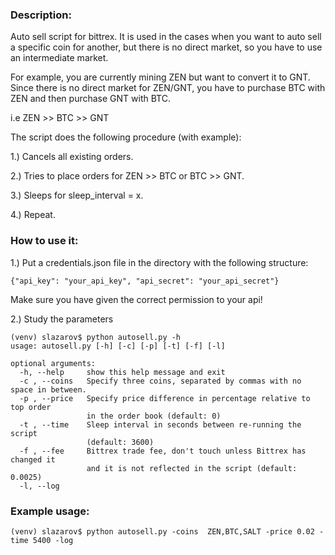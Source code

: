 ### Description:
Auto sell script for bittrex. It is used in the cases when you want
to auto sell a specific coin for another, but there is no direct market,
so you have to use an intermediate market.

For example, you are currently mining ZEN but want to convert it to GNT.
Since there is no direct market for ZEN/GNT, you have to purchase BTC with ZEN and then purchase GNT with BTC.

i.e ZEN >> BTC >> GNT

The script does the following procedure (with example):

1.) Cancels all existing orders.

2.) Tries to place orders for ZEN >> BTC or BTC >> GNT.

3.) Sleeps for sleep_interval = x.

4.) Repeat.

### How to use it:
1.) Put a credentials.json file in the directory with the following structure:

`{"api_key": "your_api_key", "api_secret": "your_api_secret"}`

Make sure you have given the correct permission to your api!

2.) Study the parameters
```
(venv) slazarov$ python autosell.py -h
usage: autosell.py [-h] [-c] [-p] [-t] [-f] [-l]

optional arguments:
  -h, --help     show this help message and exit
  -c , --coins   Specify three coins, separated by commas with no space in between.
  -p , --price   Specify price difference in percentage relative to top order
                 in the order book (default: 0)
  -t , --time    Sleep interval in seconds between re-running the script
                 (default: 3600)
  -f , --fee     Bittrex trade fee, don't touch unless Bittrex has changed it
                 and it is not reflected in the script (default: 0.0025)
  -l, --log
 ```

 ### Example usage:
 ```
(venv) slazarov$ python autosell.py -coins  ZEN,BTC,SALT -price 0.02 -time 5400 -log
 ```
